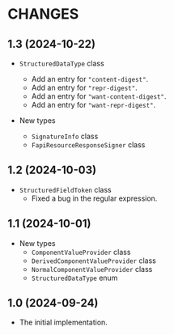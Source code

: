CHANGES
=======

1.3 (2024-10-22)
----------------

- `StructuredDataType` class
  * Add an entry for `"content-digest"`.
  * Add an entry for `"repr-digest"`.
  * Add an entry for `"want-content-digest"`.
  * Add an entry for `"want-repr-digest"`.

- New types
  * `SignatureInfo` class
  * `FapiResourceResponseSigner` class

1.2 (2024-10-03)
----------------

- `StructuredFieldToken` class
  * Fixed a bug in the regular expression.

1.1 (2024-10-01)
----------------

- New types
  * `ComponentValueProvider` class
  * `DerivedComponentValueProvider` class
  * `NormalComponentValueProvider` class
  * `StructuredDataType` enum

1.0 (2024-09-24)
----------------

- The initial implementation.
